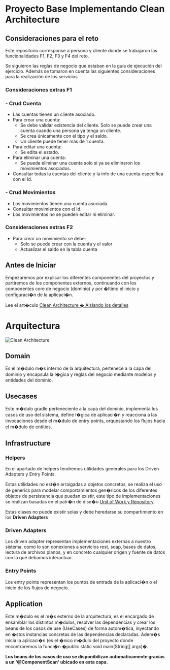 # Proyecto Base Implementando Clean Architecture

## Consideraciones para el reto

Este repositorio corresponse a persona y cliente donde se trabajaron las funcionalidades F1, F2, F3 y F4  del reto. 

Se siguieron las reglas de negocio que estaban en la guía de ejecución del ejercicio. Además se tomaron en cuenta las siguientes consideraciones para la realización de los servicios  
### Consideraciones extras F1
### - Crud Cuenta

- Las cuentas tienen un cliente asociado.
- Para crear una cuenta:
  - Se debe validar existencia del cliente. Solo se puede crear una cuenta cuando una persona ya tenga un cliente.
  - Se crea únicamente con el tipo y el saldo.
  - Un cliente puede tener más de 1 cuenta.
- Para editar una cuenta:
  - Se edita el estado.
- Para eliminar una cuenta:
  - Se puede eliminar una cuenta solo si ya se eliminaron los movimientos asociados.
- Consultar todas la cuentas del cliente y la info de una cuenta específica con el Id.
### - Crud Movimientos

- Los movimientos tienen una cuenta asociada.
- Consultar movimientos con el Id.
- Los movimientos no se pueden editar ni eliminar.

### Consideraciones extras F2

- Para crear un movimiento se debe:
  - Solo se puede crear con la cuenta y el valor
  - Actualizar el saldo en la tabla cuenta

## Antes de Iniciar

Empezaremos por explicar los diferentes componentes del proyectos y partiremos de los componentes externos, continuando con los componentes core de negocio (dominio) y por �ltimo el inicio y configuraci�n de la aplicaci�n.

Lee el art�culo [Clean Architecture � Aislando los detalles](https://medium.com/bancolombia-tech/clean-architecture-aislando-los-detalles-4f9530f35d7a)

# Arquitectura

![Clean Architecture](https://miro.medium.com/max/1400/1*ZdlHz8B0-qu9Y-QO3AXR_w.png)

## Domain

Es el m�dulo m�s interno de la arquitectura, pertenece a la capa del dominio y encapsula la l�gica y reglas del negocio mediante modelos y entidades del dominio.

## Usecases

Este m�dulo gradle perteneciente a la capa del dominio, implementa los casos de uso del sistema, define l�gica de aplicaci�n y reacciona a las invocaciones desde el m�dulo de entry points, orquestando los flujos hacia el m�dulo de entities.

## Infrastructure

### Helpers

En el apartado de helpers tendremos utilidades generales para los Driven Adapters y Entry Points.

Estas utilidades no est�n arraigadas a objetos concretos, se realiza el uso de generics para modelar comportamientos
gen�ricos de los diferentes objetos de persistencia que puedan existir, este tipo de implementaciones se realizan
basadas en el patr�n de dise�o [Unit of Work y Repository](https://medium.com/@krzychukosobudzki/repository-design-pattern-bc490b256006)

Estas clases no puede existir solas y debe heredarse su compartimiento en los **Driven Adapters**

### Driven Adapters

Los driven adapter representan implementaciones externas a nuestro sistema, como lo son conexiones a servicios rest,
soap, bases de datos, lectura de archivos planos, y en concreto cualquier origen y fuente de datos con la que debamos
interactuar.

### Entry Points

Los entry points representan los puntos de entrada de la aplicaci�n o el inicio de los flujos de negocio.

## Application

Este m�dulo es el m�s externo de la arquitectura, es el encargado de ensamblar los distintos m�dulos, resolver las dependencias y crear los beans de los casos de use (UseCases) de forma autom�tica, inyectando en �stos instancias concretas de las dependencias declaradas. Adem�s inicia la aplicaci�n (es el �nico m�dulo del proyecto donde encontraremos la funci�n �public static void main(String[] args)�.

**Los beans de los casos de uso se disponibilizan automaticamente gracias a un '@ComponentScan' ubicado en esta capa.**
